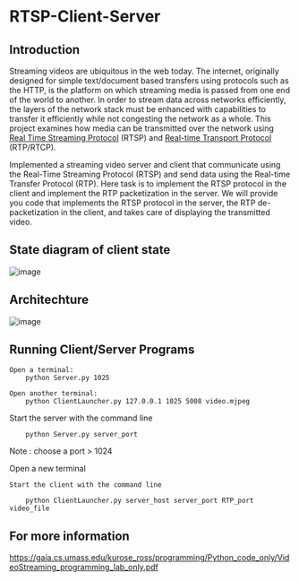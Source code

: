 RTSP-Client-Server
======


Introduction
----
Streaming videos are ubiquitous in the web today. The internet, originally designed for simple text/document based transfers using protocols such as the HTTP, is the platform on which streaming media is passed from one end of the world to another. In order to stream data across networks efficiently, the layers of the network stack must be enhanced with capabilities to transfer it efficiently while not congesting the network as a whole. This project examines how media can be transmitted over the network using [Real Time Streaming Protocol](https://en.wikipedia.org/wiki/Real-time_Transport_Protocol) (RTSP) and [Real-time Transport Protocol](https://en.wikipedia.org/wiki/Real-time_Transport_Protocol) (RTP/RTCP).

Implemented a streaming video server and client that
communicate using the Real-Time Streaming Protocol (RTSP) and send data
using the Real-time Transfer Protocol (RTP). 
Here task is to implement the
RTSP protocol in the client and implement the RTP packetization in the server.
We will provide you code that implements the RTSP protocol in the server, the
RTP de-packetization in the client, and takes care of displaying the transmitted
video.

State diagram of client state
---- 
![image](https://user-images.githubusercontent.com/75716586/198874566-e02d5d51-1270-410c-8970-9957078849e1.png) 

Architechture
----
![image](https://user-images.githubusercontent.com/75716586/198874775-a2e86dc2-217b-4679-aee4-71a44b313513.png)

Running Client/Server Programs
----
    Open a terminal:
        python Server.py 1025

    Open another terminal:
        python ClientLauncher.py 127.0.0.1 1025 5008 video.mjpeg


Start the server with the command line
	
		python Server.py server_port
	
Note : choose a port > 1024

Open a new terminal

	Start the client with the command line
		
		python ClientLauncher.py server_host server_port RTP_port video_file
	
For more information 
----
https://gaia.cs.umass.edu/kurose_ross/programming/Python_code_only/VideoStreaming_programming_lab_only.pdf
